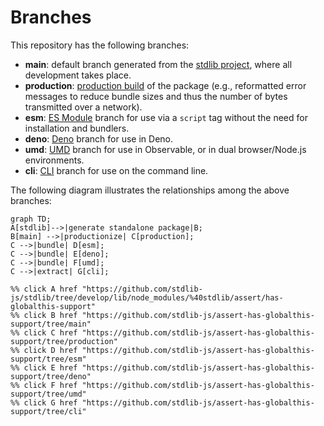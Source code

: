 <!--

@license Apache-2.0

Copyright (c) 2023 The Stdlib Authors.

Licensed under the Apache License, Version 2.0 (the "License");
you may not use this file except in compliance with the License.
You may obtain a copy of the License at

    http://www.apache.org/licenses/LICENSE-2.0

Unless required by applicable law or agreed to in writing, software
distributed under the License is distributed on an "AS IS" BASIS,
WITHOUT WARRANTIES OR CONDITIONS OF ANY KIND, either express or implied.
See the License for the specific language governing permissions and
limitations under the License.

-->

# Branches

This repository has the following branches:

-   **main**: default branch generated from the [stdlib project][stdlib-url], where all development takes place.
-   **production**: [production build][production-url] of the package (e.g., reformatted error messages to reduce bundle sizes and thus the number of bytes transmitted over a network).
-   **esm**: [ES Module][esm-url] branch for use via a `script` tag without the need for installation and bundlers.
-   **deno**: [Deno][deno-url] branch for use in Deno.
-   **umd**: [UMD][umd-url] branch for use in Observable, or in dual browser/Node.js environments.
-   **cli**: [CLI][cli-url] branch for use on the command line.

The following diagram illustrates the relationships among the above branches:

```mermaid
graph TD;
A[stdlib]-->|generate standalone package|B;
B[main] -->|productionize| C[production];
C -->|bundle| D[esm];
C -->|bundle| E[deno];
C -->|bundle| F[umd];
C -->|extract| G[cli];

%% click A href "https://github.com/stdlib-js/stdlib/tree/develop/lib/node_modules/%40stdlib/assert/has-globalthis-support"
%% click B href "https://github.com/stdlib-js/assert-has-globalthis-support/tree/main"
%% click C href "https://github.com/stdlib-js/assert-has-globalthis-support/tree/production"
%% click D href "https://github.com/stdlib-js/assert-has-globalthis-support/tree/esm"
%% click E href "https://github.com/stdlib-js/assert-has-globalthis-support/tree/deno"
%% click F href "https://github.com/stdlib-js/assert-has-globalthis-support/tree/umd"
%% click G href "https://github.com/stdlib-js/assert-has-globalthis-support/tree/cli"
```

[stdlib-url]: https://github.com/stdlib-js/stdlib/tree/develop/lib/node_modules/%40stdlib/assert/has-globalthis-support
[production-url]: https://github.com/stdlib-js/assert-has-globalthis-support/tree/production
[deno-url]: https://github.com/stdlib-js/assert-has-globalthis-support/tree/deno
[umd-url]: https://github.com/stdlib-js/assert-has-globalthis-support/tree/umd
[esm-url]: https://github.com/stdlib-js/assert-has-globalthis-support/tree/esm
[cli-url]: https://github.com/stdlib-js/assert-has-globalthis-support/tree/cli